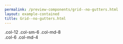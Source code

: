 ```yaml
--- 
permalink: /preview-components/grid--no-gutters.html
layout: example-contained 
title: Grid--no-gutters.html
---
```

<div class="row no-gutters">
    <div class="col-12 col-sm-6 col-md-8">.col-12 .col-sm-6 .col-md-8</div>
    <div class="col-6 col-md-4">.col-6 .col-md-4</div>
</div>